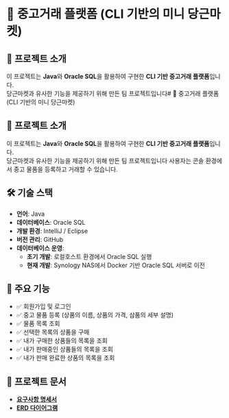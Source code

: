 # 🛒 중고거래 플랫폼 (CLI 기반의 미니 당근마켓)



## 📌 프로젝트 소개  
이 프로젝트는 **Java**와 **Oracle SQL**을 활용하여 구현한 **CLI 기반 중고거래 플랫폼**입니다.  
당근마켓과 유사한 기능을 제공하기 위해 만든 팀 프로젝트입니다# 🛒 중고거래 플랫폼 (CLI 기반의 미니 당근마켓)

## 📌 프로젝트 소개  
이 프로젝트는 **Java**와 **Oracle SQL**을 활용하여 구현한 **CLI 기반 중고거래 플랫폼**입니다.  
당근마켓과 유사한 기능을 제공하기 위해 만든 팀 프로젝트입니다
사용자는 콘솔 환경에서 중고 물품을 등록하고 거래할 수 있습니다.

## 🛠 기술 스택  
- **언어**: Java
- **데이터베이스**: Oracle SQL  
- **개발 환경**: IntelliJ / Eclipse  
- **버전 관리**: GitHub  
- **데이터베이스 운영**:  
  - **초기 개발**: 로컬호스트 환경에서 Oracle SQL 실행  
  - **현재 개발**: Synology NAS에서 Docker 기반 Oracle SQL 서버로 이전 

## 🔑 주요 기능  
- ✅ 회원가입 및 로그인  
- ✅ 중고 물품 등록 (상품의 이름, 상품의 가격, 삼품의 세부 설명)
- ✅ 물품 목록 조회  
- ✅ 선택한 목록의 상품을 구매
- ✅ 내가 구매한 상품들의 목록을 조회
- ✅ 내가 판매중인 상품들의 목록을 조회
- ✅ 내가 판매 완료한 상품의 목록을 조회

## 📄 프로젝트 문서  
- **[요구사항 명세서](docs/requirements.pdf)**  
- **[ERD 다이어그램](docs/erd.png)**  
 
